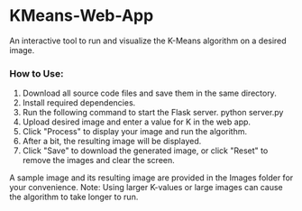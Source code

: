 # KMeans-Web-App
An interactive tool to run and visualize the K-Means algorithm on a desired image.

### How to Use:
1. Download all source code files and save them in the same directory.
2. Install required dependencies.
3. Run the following command to start the Flask server.
   python server.py 
4. Upload desired image and enter a value for K in the web app.
5. Click "Process" to display your image and run the algorithm.
6. After a bit, the resulting image will be displayed.
7. Click "Save" to download the generated image, or click "Reset" to remove the images and clear the screen.

A sample image and its resulting image are provided in the Images folder for your convenience.
Note: Using larger K-values or large images can cause the algorithm to take longer to run.

